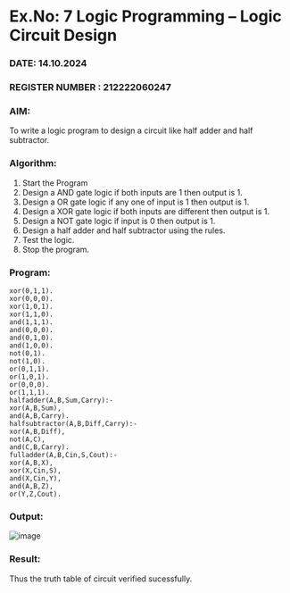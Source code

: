 # Ex.No: 7  Logic Programming –  Logic Circuit Design
### DATE: 14.10.2024                                                                           
### REGISTER NUMBER : 212222060247
### AIM: 
To write a logic program to design a circuit like half adder and half subtractor.
###  Algorithm:
1. Start the Program
2. Design a AND gate logic if both inputs are 1 then output is 1.
3. Design a OR gate logic if any one of input is 1 then output is 1.
4. Design a XOR gate logic if both inputs are different then output is 1.
5. Design a NOT gate logic if input is 0 then output is 1.
6. Design a half adder and half subtractor using the rules.
7. Test the logic.
8. Stop the program.

### Program:
```
xor(0,1,1).
xor(0,0,0).
xor(1,0,1).
xor(1,1,0).
and(1,1,1).
and(0,0,0).
and(0,1,0).
and(1,0,0).
not(0,1).
not(1,0).
or(0,1,1).
or(1,0,1).
or(0,0,0).
or(1,1,1).
halfadder(A,B,Sum,Carry):-
xor(A,B,Sum),
and(A,B,Carry).
halfsubtractor(A,B,Diff,Carry):-
xor(A,B,Diff),
not(A,C),
and(C,B,Carry).
fulladder(A,B,Cin,S,Cout):-
xor(A,B,X),
xor(X,Cin,S),
and(X,Cin,Y),
and(A,B,Z),
or(Y,Z,Cout).
```
### Output:
![image](https://github.com/user-attachments/assets/0f6bd27d-ccb7-4fe3-91fc-a5c3384134ee)


### Result:
Thus the truth table of circuit verified sucessfully.
